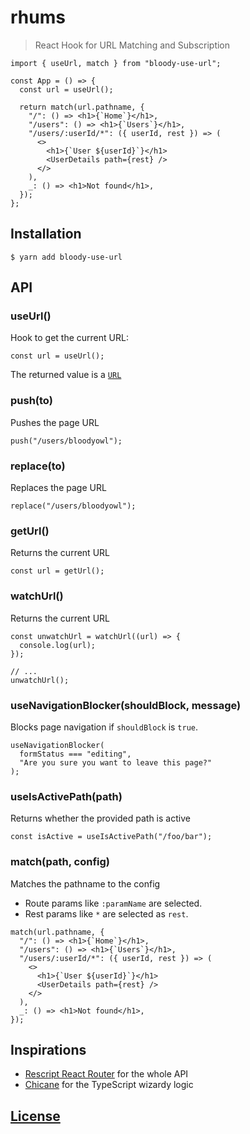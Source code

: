 # rhums

> React Hook for URL Matching and Subscription

```tsx
import { useUrl, match } from "bloody-use-url";

const App = () => {
  const url = useUrl();

  return match(url.pathname, {
    "/": () => <h1>{`Home`}</h1>,
    "/users": () => <h1>{`Users`}</h1>,
    "/users/:userId/*": ({ userId, rest }) => (
      <>
        <h1>{`User ${userId}`}</h1>
        <UserDetails path={rest} />
      </>
    ),
    _: () => <h1>Not found</h1>,
  });
};
```

## Installation

```console
$ yarn add bloody-use-url
```

## API

### useUrl()

Hook to get the current URL:

```tsx
const url = useUrl();
```

The returned value is a [`URL`](https://developer.mozilla.org/en-US/docs/Web/API/URL/URL)

### push(to)

Pushes the page URL

```tsx
push("/users/bloodyowl");
```

### replace(to)

Replaces the page URL

```tsx
replace("/users/bloodyowl");
```

### getUrl()

Returns the current URL

```tsx
const url = getUrl();
```

### watchUrl()

Returns the current URL

```tsx
const unwatchUrl = watchUrl((url) => {
  console.log(url);
});

// ...
unwatchUrl();
```

### useNavigationBlocker(shouldBlock, message)

Blocks page navigation if `shouldBlock` is `true`.

```tsx
useNavigationBlocker(
  formStatus === "editing",
  "Are you sure you want to leave this page?"
);
```

### useIsActivePath(path)

Returns whether the provided path is active

```tsx
const isActive = useIsActivePath("/foo/bar");
```

### match(path, config)

Matches the pathname to the config

- Route params like `:paramName` are selected.
- Rest params like `*` are selected as `rest`.

```tsx
match(url.pathname, {
  "/": () => <h1>{`Home`}</h1>,
  "/users": () => <h1>{`Users`}</h1>,
  "/users/:userId/*": ({ userId, rest }) => (
    <>
      <h1>{`User ${userId}`}</h1>
      <UserDetails path={rest} />
    </>
  ),
  _: () => <h1>Not found</h1>,
});
```

## Inspirations

- [Rescript React Router](https://rescript-lang.org/docs/react/latest/router) for the whole API
- [Chicane](https://swan-io.github.io/chicane/) for the TypeScript wizardy logic

## [License](./LICENSE)
